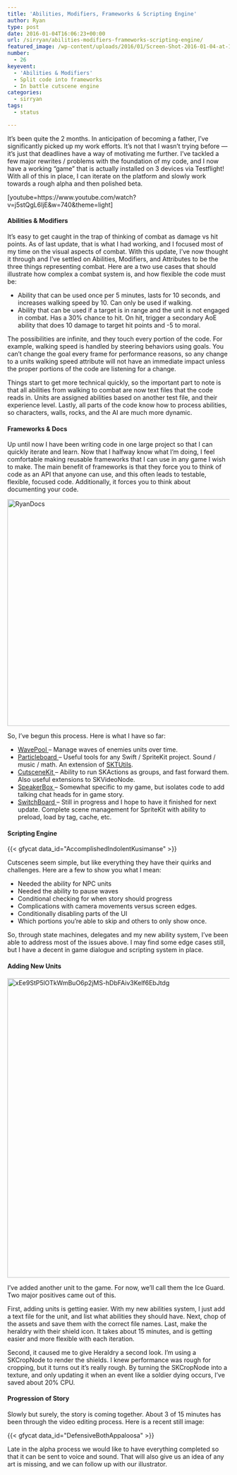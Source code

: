 ```yaml
---
title: 'Abilities, Modifiers, Frameworks & Scripting Engine'
author: Ryan
type: post
date: 2016-01-04T16:06:23+00:00
url: /sirryan/abilities-modifiers-frameworks-scripting-engine/
featured_image: /wp-content/uploads/2016/01/Screen-Shot-2016-01-04-at-11.04.37-AM-e1451923520630-2.png
number:
  - 26
keyevent:
  - 'Abilities & Modifiers'
  - Split code into frameworks
  - In battle cutscene engine
categories:
  - sirryan
tags:
  - status

---
```

It&#8217;s been quite the 2 months. In anticipation of becoming a father, I&#8217;ve significantly picked up my work efforts. It&#8217;s not that I wasn&#8217;t trying before &#8212; it&#8217;s just that deadlines have a way of motivating me further. I&#8217;ve tackled a few major rewrites / problems with the foundation of my code, and I now have a working &#8220;game&#8221; that is actually installed on 3 devices via Testflight! With all of this in place, I can iterate on the platform and slowly work towards a rough alpha and then polished beta.
<!--more-->

<div class="inlineimg">
  [youtube=https://www.youtube.com/watch?v=j5stQgL6IjE&w=740&theme=light]
</div>

#### Abilities & Modifiers

It&#8217;s easy to get caught in the trap of thinking of combat as damage vs hit points. As of last update, that is what I had working, and I focused most of my time on the visual aspects of combat. With this update, I&#8217;ve now thought it through and I&#8217;ve settled on Abilities, Modifiers, and Attributes to be the three things representing combat. Here are a two use cases that should illustrate how complex a combat system is, and how flexible the code must be:

  * Ability that can be used once per 5 minutes, lasts for 10 seconds, and increases walking speed by 10. Can only be used if walking.
  * Ability that can be used if a target is in range and the unit is not engaged in combat. Has a 30% chance to hit. On hit, trigger a secondary AoE ability that does 10 damage to target hit points and -5 to moral.

The possibilities are infinite, and they touch every portion of the code. For example, walking speed is handled by steering behaviors using goals. You can&#8217;t change the goal every frame for performance reasons, so any change to a units walking speed attribute will not have an immediate impact unless the proper portions of the code are listening for a change.

Things start to get more technical quickly, so the important part to note is that all abilities from walking to combat are now text files that the code reads in. Units are assigned abilities based on another test file, and their experience level. Lastly, all parts of the code know how to process abilities, so characters, walls, rocks, and the AI are much more dynamic.

#### Frameworks & Docs

Up until now I have been writing code in one large project so that I can quickly iterate and learn. Now that I halfway know what I&#8217;m doing, I feel comfortable making reusable frameworks that I can use in any game I wish to make. The main benefit of frameworks is that they force you to think of code as an API that anyone can use, and this often leads to testable, flexible, focused code. Additionally, it forces you to think about documenting your code.

<div class="inlineimg">
  <img class="alignnone size-full wp-image-2349" src="http://localhost:8888/wp-content/uploads/2015/12/RyanDocs-e1451413833718-3.png" alt="RyanDocs" width="800" height="514" srcset="http://localhost:8888/wp-content/uploads/2015/12/RyanDocs-e1451413833718-3.png 800w, http://localhost:8888/wp-content/uploads/2015/12/RyanDocs-e1451413833718-3-300x193.png 300w, http://localhost:8888/wp-content/uploads/2015/12/RyanDocs-e1451413833718-3-768x493.png 768w" sizes="(max-width: 800px) 100vw, 800px" />
</div>

So, I&#8217;ve begun this process. Here is what I have so far:

  * <a href="https://github.com/veeneck/WavePool" target="_blank">WavePool </a>&#8211; Manage waves of enemies units over time.
  * <a href="https://github.com/veeneck/Particleboard" target="_blank">Particleboard </a>&#8211; Useful tools for any Swift / SpriteKit project. Sound / music / math. An extension of <a href="https://github.com/raywenderlich/SKTUtils" target="_blank">SKTUtils</a>.
  * <a href="https://github.com/veeneck/CutsceneKit" target="_blank">CutsceneKit </a>&#8211; Ability to run SKActions as groups, and fast forward them. Also useful extensions to SKVideoNode.
  * <a href="https://github.com/veeneck/SpeakerBox" target="_blank">SpeakerBox </a>&#8211; Somewhat specific to my game, but isolates code to add talking chat heads for in game story.
  * <a href="https://github.com/veeneck/SwitchBoard" target="_blank">SwitchBoard </a>&#8211; Still in progress and I hope to have it finished for next update. Complete scene management for SpriteKit with ability to preload, load by tag, cache, etc.

#### Scripting Engine

<div class="inlineimg">
  {{< gfycat data_id="AccomplishedIndolentKusimanse" >}}
</div>

Cutscenes seem simple, but like everything they have their quirks and challenges. Here are a few to show you what I mean:

  * Needed the ability for NPC units
  * Needed the ability to pause waves
  * Conditional checking for when story should progress
  * Complications with camera movements versus screen edges.
  * Conditionally disabling parts of the UI
  * Which portions you&#8217;re able to skip and&nbsp;others to&nbsp;only show once.

So, through state machines, delegates and my new ability system, I&#8217;ve been able to address most of the issues above. I may find some edge cases still, but I have a decent in game dialogue and scripting system in place.

#### Adding New Units

<div class="inlineimg">
  <img class="alignnone size-full wp-image-2357" src="http://localhost:8888/wp-content/uploads/2016/01/xEe9StP5lOTkWmBuO6p2jMS-hDbFAiv3Kelf6EbJtdg-e1451923146393-3.png" alt="xEe9StP5lOTkWmBuO6p2jMS-hDbFAiv3Kelf6EbJtdg" width="600" height="679" />
</div>

I&#8217;ve added another unit to the game. For now, we&#8217;ll call them the Ice Guard. Two major positives came out of this.

First, adding units is getting easier. With my new abilities system, I just add a text file for the unit, and list what abilities they should have. Next, chop of the assets and save them with the correct file names. Last, make the heraldry with their shield icon. It takes about 15 minutes, and is getting easier and more flexible with each iteration.

Second, it caused me to give Heraldry a second look. I&#8217;m using a SKCropNode to render the shields. I knew performance was rough for cropping, but it turns out it&#8217;s really rough. By turning the SKCropNode into a texture, and only updating it when an event like a soldier dying occurs, I&#8217;ve saved about 20% CPU.

#### Progression of Story

Slowly but surely, the story is coming together. About 3 of 15 minutes has been through the video editing process. Here is a recent still image:

<div class="inlineimg">
  {{< gfycat data_id="DefensiveBothAppaloosa" >}}
</div>

Late in the alpha process we would like to have everything completed so that it can be sent to voice and sound. That will also give us an idea of any art is missing, and we can follow up with our illustrator.